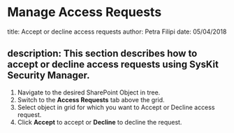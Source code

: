 # Manage Access Requests

title: Accept or decline access requests author: Petra Filipi date: 05/04/2018

## description: This section describes how to accept or decline access requests using SysKit Security Manager.

1. Navigate to the desired SharePoint Object in tree.
2. Switch to the **Access Requests** tab above the grid.
3. Select object in grid for which you want to Accept or Decline access request.
4. Click **Accept** to accept or **Decline** to decline the request.

